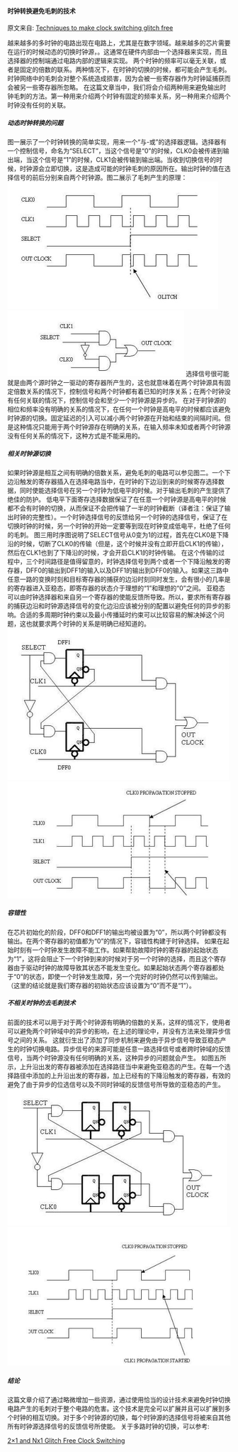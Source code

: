 #### 时钟转换避免毛刺的技术
原文来自: [Techniques to make clock switching glitch free](https://www.eetimes.com/document.asp?doc_id=1202359)

越来越多的多时钟的电路出现在电路上，尤其是在数字领域。越来越多的芯片需要在运行的时候动态的切换时钟源，。这通常在硬件内部由一个选择器来实现，而且选择器的控制端通过电路内部的逻辑来实现。
两个时钟的频率可以毫无关联，或者是固定的倍数的联系。两种情况下，在时钟的切换的时候，都可能会产生毛刺。时钟网络中的毛刺会对整个系统造成损害，因为会被一些寄存器作为时钟延捕获而会被另一些寄存器所忽略。
在这篇文章当中，我们将会介绍两种用来避免输出时钟毛刺的方法。第一种用来介绍两个时钟有固定的频率关系，另一种用来介绍两个时钟没有任何的关联。
##### 动态时钟转换的问题
图一展示了一个时钟转换的简单实现，用来一个“与-或”的选择器逻辑。选择器有一个控制信号，命名为“SELECT”，当这个信号是“0”的时候，CLK0会被传递到输出端，当这个信号是“1”的时候，CLK1会被传输到输出端。当收到切换信号的时候，时钟源会立即切换，这是造成可能的时钟毛刺的原因所在。输出时钟的值在选择信号的前后分别来自两个时钟源。图二展示了毛刺产生的原理：
![图一](https://github.com/kangjian888/verilog_everyday/blob/master/day11/1.JPG)
![图二](https://github.com/kangjian888/verilog_everyday/blob/master/day11/2.JPG)
选择信号很可能就是由两个源时钟之一驱动的寄存器所产生的，这也就意味着在两个时钟源具有固定倍数关系的情况下，控制信号和两个时钟都有着已知的时序关系；在两个时钟没有任何关联的情况下，控制信号会和至少一个时钟源是异步的。
在对于时钟源的相位和频率没有明确的关系的情况下，在任何一个时钟是高电平的时候都应该避免时钟源的切换。固定延迟的引入可以减小两个时钟源在开始和结束的间隔时间。但是这种情况只能用于两个时钟源存在明确的关系，在输入频率未知或者两个时钟源没有任何关系的情况下，这种方式是不能采用的。
##### 相关时钟源切换
如果时钟源是相互之间有明确的倍数关系，避免毛刺的电路可以参见图二。一个下边沿触发的寄存器插入在选择电路当中，在时钟的下边沿到来的时候寄存选择数据，同时使能选择信号在另一个时钟为低电平的时候。对于输出毛刺的产生提供了绝佳的防护。
低电平下面寄存选择数据保证了在任意一个时钟源是高电平的时候都不会有时钟的切换，从而保证不会把传输了一半的时钟截断（译者注：保证了输出时钟的完整性）。一个时钟选择信号的反馈给另一个时钟的选择信号，保证了在切换时钟的时候，另一个时钟的开始一定要等到现在时钟变成低电平，杜绝了任何的毛刺。
图三用时序图说明了SELECT信号从0变为1的过程，首先在CLK0是下降沿的时候，切断了CLK0的传输（但是，这个时候并没有立即开启CLK1的传输），然后在CLK1也到了下降沿的时候，才会开启CLK1的时钟传输。
在这个传输的过程中，三个时间路径是值得留意的，时钟选择信号到两个或者一个下降沿触发的寄存器，DFF0的输出到DFF1的输入以及DFF1的输出到DFF0的输入。如果这三路中任意一路的变换时刻和目标寄存器的捕获的边沿时刻同时发生，会有很小的几率是的寄存器进入亚稳态，即寄存器的状态介于理想的“1”和理想的“0”之间。
亚稳态可以由时钟选择器和来自另一个寄存器的使能反馈所导致。所以，要求所有寄存器的捕获边沿和时钟源选择信号的变化边沿应该被分别的配置以避免任何的异步的影响。合适的多周期时钟约束以及最小传播延时约束可以比较容易的解决掉这个问题，这也就要求两个时钟的关系是明确已经知道的。
![图三](https://github.com/kangjian888/verilog_everyday/blob/master/day11/3.JPG)
![图四](https://github.com/kangjian888/verilog_everyday/blob/master/day11/4.JPG)
##### 容错性
在芯片初始化的阶段，DFF0和DFF1的输出均被设置为“0”，所以两个时钟都没有输出。在两个寄存器的初值都为“0”的情况下，容错性构建于时钟选择。
如果在起始时刻有一个时钟发生故障不能工作。如果帮助故障时钟的寄存器的起始状态为“1”，这将会阻止下一个时钟到来的时候对于另一个时钟的选择，而且这个寄存器由于驱动时钟的故障导致其状态不能发生变化。如果起始状态两个寄存器都处于“0”的状态，即使一个时钟发生故障，另一个完好的时钟仍然可以传到输出。（这里的结论就是我们寄存器的初始状态应该设置为“0”而不是“1”）。
##### 不相关时钟的去毛刺技术
前面的技术可以用于对于两个时钟源有明确的倍数的关系，这样的情况下，使用者可以避免两个时钟域中的异步的影响，在上述的理论中，并没有方法来处理异步信号之间的关系。
这就衍生出了添加了同步机制来避免由于异步信号导致亚稳态产生的时钟切换电路。异步信号的来源可能是任意一路选择信号或者跨时钟域的反馈信号，当两个时钟源没有任何明确的关系，这种异步的问题就会产生。
如图五所示，上升沿出发的寄存器被添加在选择路径当中来避免亚稳态的产生。在每一个选择路径中添加的上升沿出发的寄存器，加上已经有的下降沿触发的寄存器，有效的避免了由于异步的位选信号以及不同时钟域的反馈信号所导致的亚稳态的产生。
![图五](https://github.com/kangjian888/verilog_everyday/blob/master/day11/5.JPG)
![图六](https://github.com/kangjian888/verilog_everyday/blob/master/day11/6.JPG)
##### 结论
这篇文章介绍了通过略微增加一些资源，通过使用恰当的设计技术来避免时钟切换电路产生的毛刺对于整个电路的危害。这个技术是完全可以扩展并且可以扩展到多个时钟的相互切换。对于多个时钟源的切换，每个时钟源的选择信号将被来自其他所有时钟源选择信号的反馈信号所使能。
关于多路时钟的切换，可以参考:

[2×1 and Nx1 Glitch Free Clock Switching](https://www.valpont.com/2x1-and-nx1-glitch-free-clock-switching/pst/)
